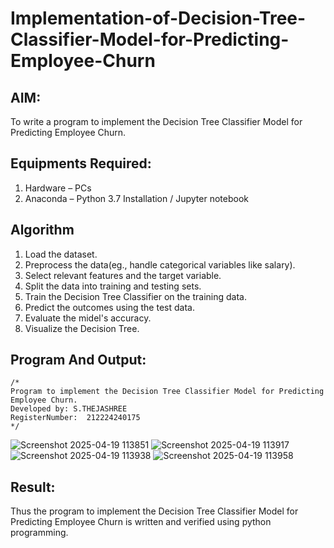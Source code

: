 # Implementation-of-Decision-Tree-Classifier-Model-for-Predicting-Employee-Churn

## AIM:
To write a program to implement the Decision Tree Classifier Model for Predicting Employee Churn.

## Equipments Required:
1. Hardware – PCs
2. Anaconda – Python 3.7 Installation / Jupyter notebook

## Algorithm
1. Load the dataset.
2. Preprocess the data(eg., handle categorical variables like salary).
3. Select relevant features and the target variable.
4. Split the data into training and testing sets.
5. Train the Decision Tree Classifier on the training data.
6. Predict the outcomes using the test data.
7. Evaluate the midel's accuracy.
8. Visualize the Decision Tree.

## Program And Output:
```
/*
Program to implement the Decision Tree Classifier Model for Predicting Employee Churn.
Developed by: S.THEJASHREE
RegisterNumber:  212224240175
*/
```
![Screenshot 2025-04-19 113851](https://github.com/user-attachments/assets/c82d32fe-2811-4bbf-8a42-d76daa9227d8)
![Screenshot 2025-04-19 113917](https://github.com/user-attachments/assets/fc086e70-1708-4f17-aa13-8a3a1c1e205b)
![Screenshot 2025-04-19 113938](https://github.com/user-attachments/assets/70eb1c9d-070e-4517-bf31-00fdacb8fd11)
![Screenshot 2025-04-19 113958](https://github.com/user-attachments/assets/a2de3c78-97c4-4d50-9e8f-83b4c62ccf14)




## Result:
Thus the program to implement the  Decision Tree Classifier Model for Predicting Employee Churn is written and verified using python programming.
